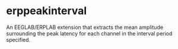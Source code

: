 # erppeakinterval
An EEGLAB/ERPLAB extension that extracts the mean amplitude surrounding the peak latency for each channel in the interval period specified.
